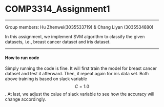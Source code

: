 # COMP3314_Assignment1
***
Group members: Hu Zhenwei(3035533719) & Chang Liyan (3035534880)

In this assignment, we implement SVM algorithm to classify the given datasets, i.e., breast cancer dataset and iris dataset.
***
#### How to run code
Simply running the code is fine. It will first train the model for breast cancer dataset and test it afterward. Then, it repeat again for iris data set. Both above training is based on slack variable $$C = 1.0$$. At last, we adjust the calue of slack variable to see how the accuracy will change accordingly.
